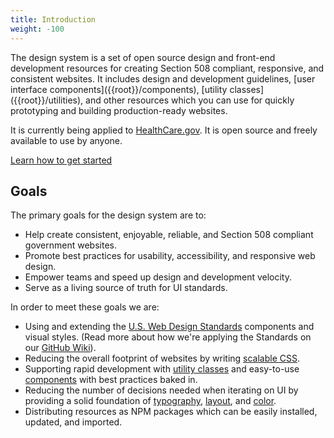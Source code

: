 ```yaml
---
title: Introduction
weight: -100
---
```


<p class="ds-text--lead">The design system is a set of open source design and front-end development resources for creating Section 508 compliant, responsive, and consistent websites. It includes design and development guidelines, [user interface components]({{root}}/components), [utility classes]({{root}}/utilities), and other resources which you can use for quickly prototyping and building production-ready websites.</p>

It is currently being applied to [HealthCare.gov](https://www.healthcare.gov/). It is open source and freely available to use by anyone.

<a href="{{root}}/getting-started" class="ds-c-button ds-c-button--primary ds-c-button--big">Learn how to get started</a>

## Goals

The primary goals for the design system are to:

- Help create consistent, enjoyable, reliable, and Section 508 compliant government websites.
- Promote best practices for usability, accessibility, and responsive web design.
- Empower teams and speed up design and development velocity.
- Serve as a living source of truth for UI standards.

In order to meet these goals we are:

- Using and extending the [U.S. Web Design Standards](https://standards.usa.gov) components and visual styles. (Read more about how we're applying the Standards on our [GitHub Wiki](https://github.com/CMSgov/design-system/wiki/faq)).
- Reducing the overall footprint of websites by writing [scalable CSS]({{root}}/guidelines/code-conventions).
- Supporting rapid development with [utility classes]({{root}}/utilities) and easy-to-use [components]({{root}}/components) with best practices baked in.
- Reducing the number of decisions needed when iterating on UI by providing a solid foundation of [typography]({{root}}/style/typography), [layout]({{root}}/layout/grid), and [color]({{root}}/style/color).
- Distributing resources as NPM packages which can be easily installed, updated, and imported.
